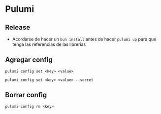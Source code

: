 # Pulumi

## Release
- Acordarse de hacer un `bun install` antes de hacer `pulumi up` para que tenga las referencias de las librerias 

## Agregar config
```
pulumi config set <key> <value>

pulumi config set <key> <value> --secret
```


## Borrar config
```
pulumi config rm <key>
```